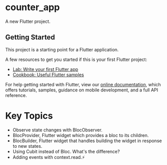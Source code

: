 # counter_app

A new Flutter project.

## Getting Started

This project is a starting point for a Flutter application.

A few resources to get you started if this is your first Flutter project:

- [Lab: Write your first Flutter app](https://flutter.dev/docs/get-started/codelab)
- [Cookbook: Useful Flutter samples](https://flutter.dev/docs/cookbook)

For help getting started with Flutter, view our
[online documentation](https://flutter.dev/docs), which offers tutorials,
samples, guidance on mobile development, and a full API reference.

# Key Topics
- Observe state changes with BlocObserver.
- BlocProvider, Flutter widget which provides a bloc to its children.
- BlocBuilder, Flutter widget that handles building the widget in response to new states.
- Using Cubit instead of Bloc. What's the difference?
- Adding events with context.read.⚡